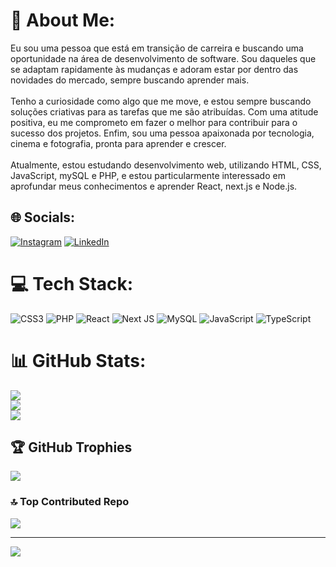 # 💫 About Me:
Eu sou uma pessoa que está em transição de carreira e buscando uma oportunidade na área de desenvolvimento de software. Sou daqueles que se adaptam rapidamente às mudanças e adoram estar por dentro das novidades do mercado, sempre buscando aprender mais. <br><br>Tenho a curiosidade como algo que me move, e estou sempre buscando soluções criativas para as tarefas que me são atribuídas. Com uma atitude positiva, eu me comprometo em fazer o melhor para contribuir para o sucesso dos projetos. Enfim, sou uma pessoa apaixonada por tecnologia, cinema e fotografia, pronta para aprender e crescer.<br><br>Atualmente, estou estudando desenvolvimento web, utilizando HTML, CSS, JavaScript, mySQL e PHP, e estou particularmente interessado em aprofundar meus conhecimentos e aprender React, next.js e Node.js.


## 🌐 Socials:
[![Instagram](https://img.shields.io/badge/Instagram-%23E4405F.svg?logo=Instagram&logoColor=white)](https://instagram.com/vitorwhois.ph) [![LinkedIn](https://img.shields.io/badge/LinkedIn-%230077B5.svg?logo=linkedin&logoColor=white)](https://linkedin.com/in/vitor-ruis-silva) 

# 💻 Tech Stack:
![CSS3](https://img.shields.io/badge/css3-%231572B6.svg?style=for-the-badge&logo=css3&logoColor=white) ![PHP](https://img.shields.io/badge/php-%23777BB4.svg?style=for-the-badge&logo=php&logoColor=white) ![React](https://img.shields.io/badge/react-%2320232a.svg?style=for-the-badge&logo=react&logoColor=%2361DAFB) ![Next JS](https://img.shields.io/badge/Next-black?style=for-the-badge&logo=next.js&logoColor=white) ![MySQL](https://img.shields.io/badge/mysql-%2300000f.svg?style=for-the-badge&logo=mysql&logoColor=white) ![JavaScript](https://img.shields.io/badge/javascript-%23323330.svg?style=for-the-badge&logo=javascript&logoColor=%23F7DF1E) ![TypeScript](https://img.shields.io/badge/typescript-%23007ACC.svg?style=for-the-badge&logo=typescript&logoColor=white)
# 📊 GitHub Stats:
![](https://github-readme-stats.vercel.app/api?username=vitorwhois&theme=dracula&hide_border=false&include_all_commits=false&count_private=true)<br/>
![](https://github-readme-streak-stats.herokuapp.com/?user=vitorwhois&theme=dracula&hide_border=false)<br/>
![](https://github-readme-stats.vercel.app/api/top-langs/?username=vitorwhois&theme=dracula&hide_border=false&include_all_commits=false&count_private=true&layout=compact)

## 🏆 GitHub Trophies
![](https://github-profile-trophy.vercel.app/?username=vitorwhois&theme=radical&no-frame=false&no-bg=false&margin-w=4)

### 🔝 Top Contributed Repo
![](https://github-contributor-stats.vercel.app/api?username=vitorwhois&limit=5&theme=dark&combine_all_yearly_contributions=true)

---
[![](https://visitcount.itsvg.in/api?id=vitorwhois&icon=0&color=0)](https://visitcount.itsvg.in)

<!-- Proudly created with GPRM ( https://gprm.itsvg.in ) -->

